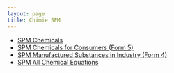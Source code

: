 ```yaml
---
layout: page
title: Chimie SPM
---
```


- <a href="https://raw.githubusercontent.com/Tristanchaang/tristanchaang.github.io/main/pages/handouts/ChemistrySPM/Chemicals.pdf" download>SPM Chemicals</a>
- <a href="https://raw.githubusercontent.com/Tristanchaang/tristanchaang.github.io/main/pages/handouts/ChemistrySPM/Chemicals-For-Consumers.pdf" download>SPM Chemicals for Consumers (Form 5)</a>
- <a href="https://raw.githubusercontent.com/Tristanchaang/tristanchaang.github.io/main/pages/handouts/ChemistrySPM/Manufactured-Substances-In-Industry.pdf" download>SPM Manufactured Substances in Industry (Form 4)</a>
- <a href="https://raw.githubusercontent.com/Tristanchaang/tristanchaang.github.io/main/pages/handouts/ChemistrySPM/Chem-Equations.pdf" download>SPM All Chemical Equations</a>
